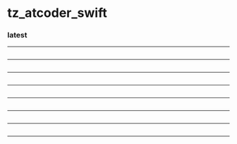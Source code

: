 # tz_atcoder_swift


### latest

---
```

```
---
```

```
---
```

```
---
```

```
---
```

```
---
```

```
---
```

```
---
